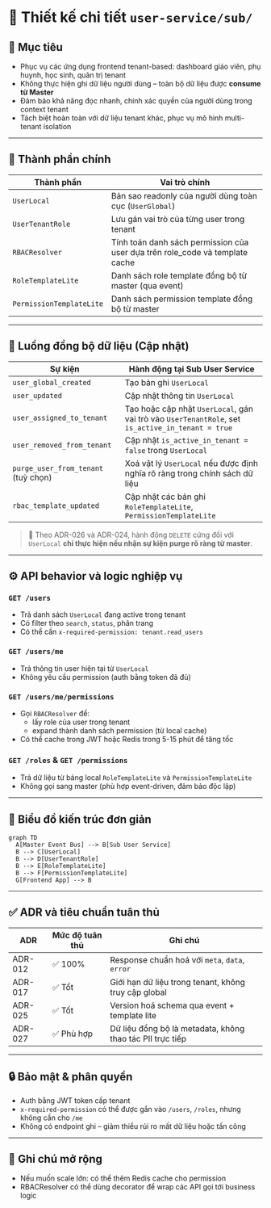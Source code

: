 
# 📘 Thiết kế chi tiết `user-service/sub/`

## 🎯 Mục tiêu

- Phục vụ các ứng dụng frontend tenant-based: dashboard giáo viên, phụ huynh, học sinh, quản trị tenant
- Không thực hiện ghi dữ liệu người dùng – toàn bộ dữ liệu được **consume từ Master**
- Đảm bảo khả năng đọc nhanh, chính xác quyền của người dùng trong context tenant
- Tách biệt hoàn toàn với dữ liệu tenant khác, phục vụ mô hình multi-tenant isolation

---

## 🧩 Thành phần chính

| Thành phần               | Vai trò chính                                                                 |
|--------------------------|-------------------------------------------------------------------------------|
| `UserLocal`              | Bản sao readonly của người dùng toàn cục (`UserGlobal`)                      |
| `UserTenantRole`         | Lưu gán vai trò của từng user trong tenant                                   |
| `RBACResolver`           | Tính toán danh sách permission của user dựa trên role_code và template cache |
| `RoleTemplateLite`       | Danh sách role template đồng bộ từ master (qua event)                         |
| `PermissionTemplateLite` | Danh sách permission template đồng bộ từ master                               |

---

## 🔄 Luồng đồng bộ dữ liệu (Cập nhật)

| Sự kiện                      | Hành động tại Sub User Service                                                                 |
|-----------------------------|-----------------------------------------------------------------------------------------------|
| `user_global_created`       | Tạo bản ghi `UserLocal`                                                                      |
| `user_updated`              | Cập nhật thông tin `UserLocal`                                                               |
| `user_assigned_to_tenant`   | Tạo hoặc cập nhật `UserLocal`, gán vai trò vào `UserTenantRole`, set `is_active_in_tenant = true` |
| `user_removed_from_tenant`  | Cập nhật `is_active_in_tenant = false` trong `UserLocal`                                      |
| `purge_user_from_tenant` (tuỳ chọn) | Xoá vật lý `UserLocal` nếu được định nghĩa rõ ràng trong chính sách dữ liệu       |
| `rbac_template_updated`     | Cập nhật các bản ghi `RoleTemplateLite`, `PermissionTemplateLite`                           |

> 📌 Theo ADR-026 và ADR-024, hành động `DELETE` cứng đối với `UserLocal` **chỉ thực hiện nếu nhận sự kiện purge rõ ràng từ master**.


---

## ⚙️ API behavior và logic nghiệp vụ

### `GET /users`
- Trả danh sách `UserLocal` đang active trong tenant
- Có filter theo `search`, `status`, phân trang
- Có thể cần `x-required-permission: tenant.read_users`

### `GET /users/me`
- Trả thông tin user hiện tại từ `UserLocal`
- Không yêu cầu permission (auth bằng token đã đủ)

### `GET /users/me/permissions`
- Gọi `RBACResolver` để:
  - lấy role của user trong tenant
  - expand thành danh sách permission (từ local cache)
- Có thể cache trong JWT hoặc Redis trong 5-15 phút để tăng tốc

### `GET /roles` & `GET /permissions`
- Trả dữ liệu từ bảng local `RoleTemplateLite` và `PermissionTemplateLite`
- Không gọi sang master (phù hợp event-driven, đảm bảo độc lập)

---

## 📐 Biểu đồ kiến trúc đơn giản

```mermaid
graph TD
  A[Master Event Bus] --> B[Sub User Service]
  B --> C[UserLocal]
  B --> D[UserTenantRole]
  B --> E[RoleTemplateLite]
  B --> F[PermissionTemplateLite]
  G[Frontend App] --> B
```

---

## ✅ ADR và tiêu chuẩn tuân thủ

| ADR     | Mức độ tuân thủ | Ghi chú                                                   |
| ------- | --------------- | --------------------------------------------------------- |
| ADR-012 | ✅ 100%          | Response chuẩn hoá với `meta`, `data`, `error`            |
| ADR-017 | ✅ Tốt           | Giới hạn dữ liệu trong tenant, không truy cập global      |
| ADR-025 | ✅ Tốt           | Version hoá schema qua event + template lite              |
| ADR-027 | ✅ Phù hợp       | Dữ liệu đồng bộ là metadata, không thao tác PII trực tiếp |

---

## 🔒 Bảo mật & phân quyền

* Auth bằng JWT token cấp tenant
* `x-required-permission` có thể được gắn vào `/users`, `/roles`, nhưng không cần cho `/me`
* Không có endpoint ghi – giảm thiểu rủi ro mất dữ liệu hoặc tấn công

---

## 📌 Ghi chú mở rộng

* Nếu muốn scale lớn: có thể thêm Redis cache cho permission
* RBACResolver có thể dùng decorator để wrap các API gọi tới business logic
